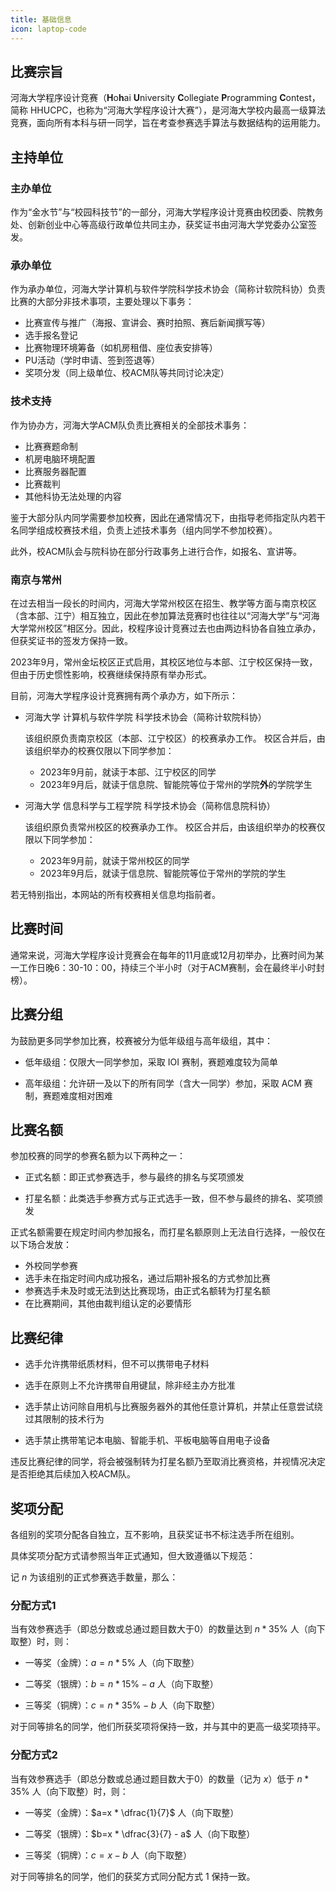 ```yaml
---
title: 基础信息
icon: laptop-code
---
```


## 比赛宗旨

河海大学程序设计竞赛（**H**o**h**ai **U**niversity **C**ollegiate **P**rogramming **C**ontest，简称 HHUCPC，也称为“河海大学程序设计大赛”），是河海大学校内最高一级算法竞赛，面向所有本科与研一同学，旨在考查参赛选手算法与数据结构的运用能力。

## 主持单位

### 主办单位

作为“金水节”与“校园科技节”的一部分，河海大学程序设计竞赛由校团委、院教务处、创新创业中心等高级行政单位共同主办，获奖证书由河海大学党委办公室签发。

### 承办单位

作为承办单位，河海大学计算机与软件学院科学技术协会（简称计软院科协）负责比赛的大部分非技术事项，主要处理以下事务：

* 比赛宣传与推广（海报、宣讲会、赛时拍照、赛后新闻撰写等）
* 选手报名登记
* 比赛物理环境筹备（如机房租借、座位表安排等）
* PU活动（学时申请、签到签退等）
* 奖项分发（同上级单位、校ACM队等共同讨论决定）

### 技术支持

作为协办方，河海大学ACM队负责比赛相关的全部技术事务：

* 比赛赛题命制
* 机房电脑环境配置
* 比赛服务器配置
* 比赛裁判
* 其他科协无法处理的内容

鉴于大部分队内同学需要参加校赛，因此在通常情况下，由指导老师指定队内若干名同学组成校赛技术组，负责上述技术事务（组内同学不参加校赛）。

此外，校ACM队会与院科协在部分行政事务上进行合作，如报名、宣讲等。

### 南京与常州

在过去相当一段长的时间内，河海大学常州校区在招生、教学等方面与南京校区（含本部、江宁）相互独立，因此在参加算法竞赛时也往往以“河海大学”与“河海大学常州校区”相区分。因此，校程序设计竞赛过去也由两边科协各自独立承办，但获奖证书的签发方保持一致。

2023年9月，常州金坛校区正式启用，其校区地位与本部、江宁校区保持一致，但由于历史惯性影响，校赛继续保持原有举办形式。

目前，河海大学程序设计竞赛拥有两个承办方，如下所示：

* 河海大学 计算机与软件学院 科学技术协会（简称计软院科协）

  该组织原负责南京校区（本部、江宁校区）的校赛承办工作。
  校区合并后，由该组织举办的校赛仅限以下同学参加：
  * 2023年9月前，就读于本部、江宁校区的同学
  * 2023年9月后，就读于信息院、智能院等位于常州的学院**外**的学院学生

* 河海大学 信息科学与工程学院 科学技术协会（简称信息院科协）

  该组织原负责常州校区的校赛承办工作。
  校区合并后，由该组织举办的校赛仅限以下同学参加：
  * 2023年9月前，就读于常州校区的同学
  * 2023年9月后，就读于信息院、智能院等位于常州的学院的学生

若无特别指出，本网站的所有校赛相关信息均指前者。

## 比赛时间

通常来说，河海大学程序设计竞赛会在每年的11月底或12月初举办，比赛时间为某一工作日晚6：30-10：00，持续三个半小时（对于ACM赛制，会在最终半小时封榜）。

## 比赛分组

为鼓励更多同学参加比赛，校赛被分为低年级组与高年级组，其中：

* 低年级组：仅限大一同学参加，采取 IOI 赛制，赛题难度较为简单

* 高年级组：允许研一及以下的所有同学（含大一同学）参加，采取 ACM 赛制，赛题难度相对困难

## 比赛名额

参加校赛的同学的参赛名额为以下两种之一：

* 正式名额：即正式参赛选手，参与最终的排名与奖项颁发

* 打星名额：此类选手参赛方式与正式选手一致，但不参与最终的排名、奖项颁发

正式名额需要在规定时间内参加报名，而打星名额原则上无法自行选择，一般仅在以下场合发放：

* 外校同学参赛
* 选手未在指定时间内成功报名，通过后期补报名的方式参加比赛
* 参赛选手未及时或无法到达比赛现场，由正式名额转为打星名额
* 在比赛期间，其他由裁判组认定的必要情形

## 比赛纪律

* 选手允许携带纸质材料，但不可以携带电子材料

* 选手在原则上不允许携带自用键鼠，除非经主办方批准

* 选手禁止访问除自用机与比赛服务器外的其他任意计算机，并禁止任意尝试绕过其限制的技术行为

* 选手禁止携带笔记本电脑、智能手机、平板电脑等自用电子设备

违反比赛纪律的同学，将会被强制转为打星名额乃至取消比赛资格，并视情况决定是否拒绝其后续加入校ACM队。

## 奖项分配

各组别的奖项分配各自独立，互不影响，且获奖证书不标注选手所在组别。

具体奖项分配方式请参照当年正式通知，但大致遵循以下规范：

记 $n$ 为该组别的正式参赛选手数量，那么：
### 分配方式1

当有效参赛选手（即总分数或总通过题目数大于0）的数量达到 $n * 35\%$ 人（向下取整）时，则：

* 一等奖（金牌）：$a=n * 5\%$ 人（向下取整）

* 二等奖（银牌）：$b=n * 15\% - a$ 人（向下取整）

* 三等奖（铜牌）：$c=n * 35\% - b$ 人（向下取整）

对于同等排名的同学，他们所获奖项将保持一致，并与其中的更高一级奖项持平。

### 分配方式2

当有效参赛选手（即总分数或总通过题目数大于0）的数量（记为 $x$）低于 $n * 35\%$ 人（向下取整）时，则：

* 一等奖（金牌）：$a=x * \dfrac{1}{7}$ 人（向下取整）

* 二等奖（银牌）：$b=x * \dfrac{3}{7} - a$ 人（向下取整）

* 三等奖（铜牌）：$c=x - b$ 人（向下取整）

对于同等排名的同学，他们的获奖方式同分配方式 1 保持一致。